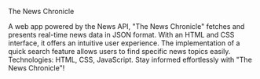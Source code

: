 The News Chronicle

A web app powered by the News API, "The News Chronicle" fetches and presents real-time news data in JSON format. With an HTML and CSS interface, it offers an intuitive user experience. The implementation of a quick search feature allows users to find specific news topics easily. Technologies: HTML, CSS, JavaScript. Stay informed effortlessly with "The News Chronicle"!
